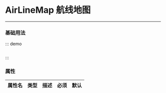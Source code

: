 # AirLineMap 航线地图
----


### 基础用法

<div class="demo-block">
  <air-line-map :airPortCodes="['CAN','PEK','CSX']" />
</div>

::: demo
```html

```
:::

### 属性
|属性名|类型|描述|必须|默认|
|----|----|-------------|----|--------|
